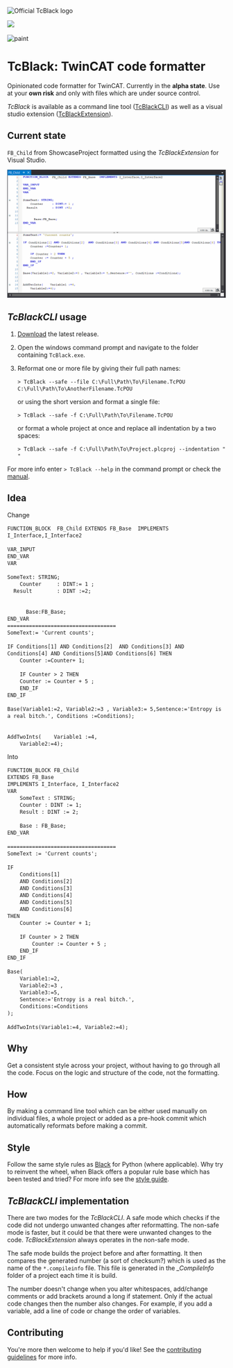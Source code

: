 ![Official TcBlack logo](TcBlack_logo.png)

![](tcblacklogo.PNG)

![paint](tcblacklogo_paint.png)

# TcBlack: TwinCAT code formatter

Opinionated code formatter for TwinCAT. Currently in the **alpha state**. Use at your **own risk** and only with files which are under source control.

_TcBlack_ is available as a command line tool ([TcBlackCLI](https://github.com/Roald87/TcBlack/releases/tag/v0.2.0)) as well as a visual studio extension ([TcBlackExtension](https://github.com/Roald87/TcBlack/releases/tag/TcBlackExtension_v0.1.0)). 

## Current state 

`FB_Child` from ShowcaseProject formatted using the _TcBlackExtension_ for Visual Studio. 

![tcblack_extension](tcblack_extension.gif)

## _TcBlackCLI_ usage

1. [Download](https://github.com/Roald87/TcBlack/releases/latest) the latest release. 
1. Open the windows command prompt and navigate to the folder containing `TcBlack.exe`.
1. Reformat one or more file by giving their full path names:

    ```
    > TcBlack --safe --file C:\Full\Path\To\Filename.TcPOU C:\Full\Path\To\AnotherFilename.TcPOU
    ```

    or using the short version and format a single file:

    ```
    > TcBlack --safe -f C:\Full\Path\To\Filename.TcPOU
    ```
    
    or format a whole project at once and replace all indentation by a two spaces:

    ```
    > TcBlack --safe -f C:\Full\Path\To\Project.plcproj --indentation "  "
    ```

For more info enter `> TcBlack --help` in the command prompt or check the 
[manual](docs/manual.md).

## Idea

Change

```
FUNCTION_BLOCK  FB_Child EXTENDS FB_Base  IMPLEMENTS I_Interface,I_Interface2

VAR_INPUT
END_VAR
VAR
    
SomeText: STRING;
	Counter		: DINT:= 1 ;
  Result		: DINT :=2;
    
    
      Base:FB_Base;
END_VAR
===================================
SomeText:= 'Current counts';

IF Conditions[1] AND Conditions[2]  AND Conditions[3] AND Conditions[4] AND Conditions[5]AND Conditions[6] THEN
	Counter :=Counter+ 1;

	IF Counter > 2 THEN
	Counter := Counter + 5 ;
	END_IF
END_IF

Base(Variable1:=2, Variable2:=3 , Variable3:= 5,Sentence:='Entropy is a real bitch.', Conditions :=Conditions);


AddTwoInts(    Variable1 :=4,
    Variable2:=4);
```

Into

```
FUNCTION_BLOCK FB_Child 
EXTENDS FB_Base 
IMPLEMENTS I_Interface, I_Interface2
VAR
    SomeText : STRING;
    Counter : DINT := 1;
    Result : DINT := 2;

    Base : FB_Base;
END_VAR

===================================
SomeText := 'Current counts';

IF 
    Conditions[1] 
    AND Conditions[2]
    AND Conditions[3] 
    AND Conditions[4] 
    AND Conditions[5]
    AND Conditions[6] 
THEN
    Counter := Counter + 1;

    IF Counter > 2 THEN
        Counter := Counter + 5 ;
    END_IF
END_IF

Base(
    Variable1:=2, 
    Variable2:=3 , 
    Variable3:=5,
    Sentence:='Entropy is a real bitch.', 
    Conditions:=Conditions
);

AddTwoInts(Variable1:=4, Variable2:=4);

```

## Why

Get a consistent style across your project, without having to go through all the code. Focus on the logic and structure of the code, not the formatting.

## How

By making a command line tool which can be either used manually on individual files, a whole project or added as a pre-hook commit which automatically reformats before making a commit.

## Style

Follow the same style rules as [Black](https://github.com/psf/black/) for Python (where applicable). Why try to reinvent the wheel, when Black offers a popular rule base which has been tested and tried? For more info see the [style guide](docs/style.md).

## _TcBlackCLI_ implementation

There are two modes for the _TcBlackCLI_. A safe mode which checks if the code did not undergo unwanted changes after reformatting. The non-safe mode is faster, but it could be that there were unwanted changes to the code. _TcBlackExtension_ always operates in the non-safe mode.

The safe mode builds the project before and after formatting. It then compares the generated number (a sort of checksum?) which is used as the name of the `*.compileinfo` file. This file is generated in the _\_CompileInfo_ folder of a project each time it is build.

The number doesn't change when you alter whitespaces, add/change comments or add brackets around a long if statement. Only if the actual code changes then the number also changes. For example, if you add a variable, add a line of code or change the order of variables.

## Contributing

You're more then welcome to help if you'd like! See the [contributing guidelines](CONTRIBUTING.md) for more info.
